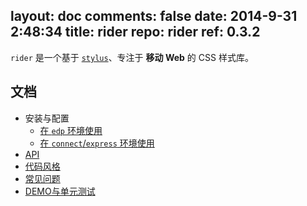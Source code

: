 layout: doc
comments: false
date: 2014-9-31 2:48:34
title: rider
repo: rider
ref: 0.3.2
---

`rider` 是一个基于 [`stylus`](https://github.com/LearnBoost/stylus)、专注于 **移动 Web** 的 CSS 样式库。

文档
---

+ 安装与配置
    + [在 `edp` 环境使用](https://github.com/ecomfe/edp-provider-rider)
    + [在 `connect`/`express` 环境使用](./docs/connect.md)
+ [API](./docs/api.md)
+ [代码风格](./docs/code-style.md)
+ [常见问题](./docs/faq.md)
+ [DEMO与单元测试](./docs/demo-and-ut.md)